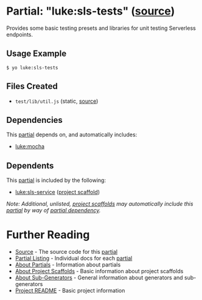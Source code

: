 # Partial: "luke:sls-tests" ([source](../../generators/sls-tests/index.js))

Provides some basic testing presets and libraries for unit testing Serverless
endpoints.

## Usage Example

```
$ yo luke:sls-tests
```


## Files Created

* `test/lib/util.js` (static, [source](../../templates/serverless/test/lib/_util.js))


## Dependencies

This [partial](../partials.md) depends on, and automatically includes:

* [luke:mocha](../partials/mocha.md)


## Dependents

This [partial](../partials.md) is included by the following:

* [luke:sls-service](../project-scaffolds/sls-service.md) ([project scaffold](../project-scaffolds.md))

_Note: Additional, unlisted, [project scaffolds](../project-scaffolds.md) may
automatically include this [partial](../partials.md) by way of
[partial dependency](../partials.md#partial-dependency)._


# Further Reading

* [Source](../../generators/sls-tests/index.js) - The source code for this [partial](../partials.md)
* [Partial Listing](./) - Individual docs for each [partial](../partials.md)
* [About Partials](../partials.md) - Information about partials
* [About Project Scaffolds](../project-scaffolds.md) - Basic information about project scaffolds
* [About Sub-Generators](../generators.md) - General information about generators and sub-generators
* [Project README](../../README.md) - Basic project information
